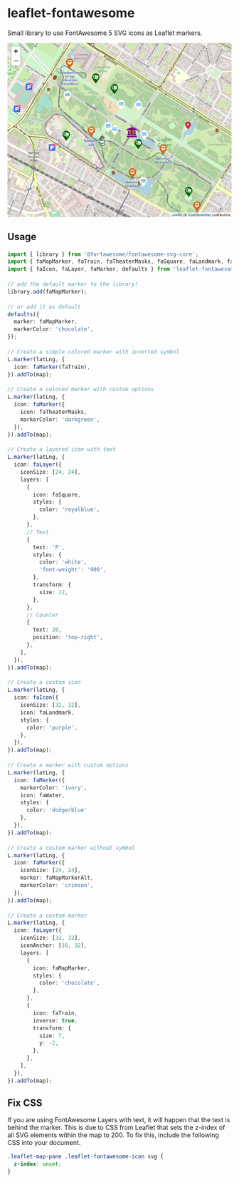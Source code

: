 # leaflet-fontawesome

Small library to use FontAwesome 5 SVG icons as Leaflet markers.

![Screenshot](/screenshots/example.png)

## Usage

```typescript
import { library } from '@fortawesome/fontawesome-svg-core';
import { faMapMarker, faTrain, faTheaterMasks, faSquare, faLandmark, faWater, faMapMarkerAlt } from '@fortawesome/free-solid-svg-icons';
import { faIcon, faLayer, faMarker, defaults } from 'leaflet-fontawesome';

// add the default marker to the library!
library.add(faMapMarker);

// or add it as default
defaults({
  marker: faMapMarker,
  markerColor: 'chocolate',
});

// Create a simple colored marker with inverted symbol
L.marker(latLng, {
  icon: faMarker(faTrain),
}).addTo(map);

// Create a colored marker with custom options
L.marker(latLng, {
  icon: faMarker({
    icon: faTheaterMasks,
    markerColor: 'darkgreen',
  }),
}).addTo(map);

// Create a layered icon with text
L.marker(latLng, {
  icon: faLayer({
    iconSize: [24, 24],
    layers: [
      {
        icon: faSquare,
        styles: {
          color: 'royalblue',
        },
      },
      // Text
      {
        text: 'P',
        styles: {
          color: 'white',
          'font-weight': '900',
        },
        transform: {
          size: 12,
        },
      },
      // Counter
      {
        text: 20,
        position: 'top-right',
      },
    ],
  }),
}).addTo(map);

// Create a custom icon
L.marker(latLng, {
  icon: faIcon({
    iconSize: [32, 32],
    icon: faLandmark,
    styles: {
      color: 'purple',
    },
  }),
}).addTo(map);

// Create a marker with custom options
L.marker(latLng, {
  icon: faMarker({
    markerColor: 'ivory',
    icon: faWater,
    styles: {
      color: 'dodgerblue'
    },
  }),
}).addTo(map);

// Create a custom marker without symbol
L.marker(latLng, {
  icon: faMarker({
    iconSize: [24, 24],
    marker: faMapMarkerAlt,
    markerColor: 'crimson',
  }),
}).addTo(map);

// Create a custom marker
L.marker(latLng, {
  icon: faLayer({
    iconSize: [32, 32],
    iconAnchor: [16, 32],
    layers: [
      {
        icon: faMapMarker,
        styles: {
          color: 'chocolate',
        },
      },
      {
        icon: faTrain,
        inverse: true,
        transform: {
          size: 7,
          y: -2,
        },
      },
    ],
  }),
}).addTo(map);
```

## Fix CSS

If you are using FontAwesome Layers with text, it will happen that the text is behind the marker.
This is due to CSS from Leaflet that sets the z-index of all SVG elements within the map to 200.
To fix this, include the following CSS into your document.

```css
.leaflet-map-pane .leaflet-fontawesome-icon svg {
  z-index: unset;
}
```
